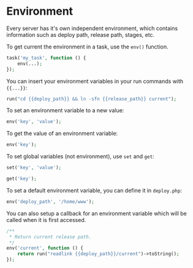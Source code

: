 # Environment

Every server has it's own independent environment, which contains information such as deploy path, release path, stages, etc.

To get current the environment in a task, use the `env()` function.

~~~ php
task('my_task', function () {
    env(...);
});
~~~

You can insert your environment variables in your run commands with `{{...}}`:

~~~ php
run("cd {{deploy_path}} && ln -sfn {{release_path}} current");
~~~

To set an environment variable to a new value:

~~~ php
env('key', 'value');
~~~

To get the value of an environment variable:

~~~ php
env('key');
~~~

To set global variables (not environment), use `set` and `get`:

~~~ php
set('key', 'value');

get('key');
~~~

To set a default environment variable, you can define it in `deploy.php`:

~~~ php
env('deploy_path', '/home/www');
~~~

You can also setup a callback for an environment variable which will be called when it is first accessed.

~~~ php
/**
 * Return current release path.
 */
env('current', function () {
    return run("readlink {{deploy_path}}/current")->toString();
});
~~~
